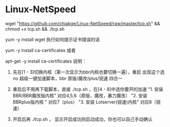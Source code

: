 # Linux-NetSpeed
wget "https://github.com/chiakge/Linux-NetSpeed/raw/master/tcp.sh" && chmod +x tcp.sh && ./tcp.sh

yum -y install wget
执行如何提示证书错误的话

yum -y install ca-certificates
或者

apt-get -y install ca-certificates
说明：

1. 先在[1 - 3]切换内核（第一次显示为bbr内核也要切换一遍），重启
出现这个选no
超级一键加速脚本，bbr 原版/魔改/plus/锐速 四合一

2. 重启后不用再下载脚本，直接 ./tcp.sh ，在[4 - 8]中选你要开的加速
"1. 安装 BBR/BBR魔改版内核"        对应4,5,6（原版，魔改，暴力魔改）
"2. 安装 BBRplus版内核 "                对应7（plus）
"3. 安装 Lotserver(锐速)内核"        对应8（锐速）

3. 开启后再 ./tcp.sh  ， 显示开启成功则启动成功，你也可以自己手动确认
